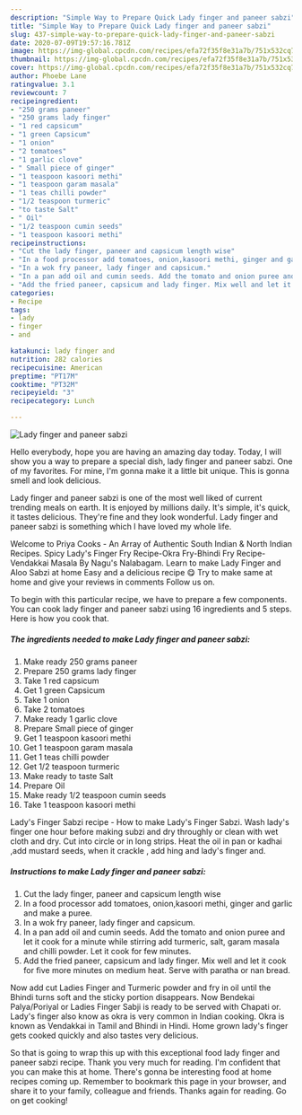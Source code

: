 ```yaml
---
description: "Simple Way to Prepare Quick Lady finger and paneer sabzi"
title: "Simple Way to Prepare Quick Lady finger and paneer sabzi"
slug: 437-simple-way-to-prepare-quick-lady-finger-and-paneer-sabzi
date: 2020-07-09T19:57:16.781Z
image: https://img-global.cpcdn.com/recipes/efa72f35f8e31a7b/751x532cq70/lady-finger-and-paneer-sabzi-recipe-main-photo.jpg
thumbnail: https://img-global.cpcdn.com/recipes/efa72f35f8e31a7b/751x532cq70/lady-finger-and-paneer-sabzi-recipe-main-photo.jpg
cover: https://img-global.cpcdn.com/recipes/efa72f35f8e31a7b/751x532cq70/lady-finger-and-paneer-sabzi-recipe-main-photo.jpg
author: Phoebe Lane
ratingvalue: 3.1
reviewcount: 7
recipeingredient:
- "250 grams paneer"
- "250 grams lady finger"
- "1 red capsicum"
- "1 green Capsicum"
- "1 onion"
- "2 tomatoes"
- "1 garlic clove"
- " Small piece of ginger"
- "1 teaspoon kasoori methi"
- "1 teaspoon garam masala"
- "1 teas chilli powder"
- "1/2 teaspoon turmeric"
- "to taste Salt"
- " Oil"
- "1/2 teaspoon cumin seeds"
- "1 teaspoon kasoori methi"
recipeinstructions:
- "Cut the lady finger, paneer and capsicum length wise"
- "In a food processor add tomatoes, onion,kasoori methi, ginger and garlic and make a puree."
- "In a wok fry paneer, lady finger and capsicum."
- "In a pan add oil and cumin seeds. Add the tomato and onion puree and let it cook for a minute while stirring add turmeric, salt, garam masala and chilli powder. Let it cook for few minutes."
- "Add the fried paneer, capsicum and lady finger. Mix well and let it cook for five more minutes on medium heat. Serve with paratha or nan bread."
categories:
- Recipe
tags:
- lady
- finger
- and

katakunci: lady finger and 
nutrition: 282 calories
recipecuisine: American
preptime: "PT17M"
cooktime: "PT32M"
recipeyield: "3"
recipecategory: Lunch

---
```



![Lady finger and paneer sabzi](https://img-global.cpcdn.com/recipes/efa72f35f8e31a7b/751x532cq70/lady-finger-and-paneer-sabzi-recipe-main-photo.jpg)

Hello everybody, hope you are having an amazing day today. Today, I will show you a way to prepare a special dish, lady finger and paneer sabzi. One of my favorites. For mine, I'm gonna make it a little bit unique. This is gonna smell and look delicious.

Lady finger and paneer sabzi is one of the most well liked of current trending meals on earth. It is enjoyed by millions daily. It's simple, it's quick, it tastes delicious. They're fine and they look wonderful. Lady finger and paneer sabzi is something which I have loved my whole life.

Welcome to Priya Cooks - An Array of Authentic South Indian &amp; North Indian Recipes. Spicy Lady&#39;s Finger Fry Recipe-Okra Fry-Bhindi Fry Recipe-Vendakkai Masala By Nagu&#39;s Nalabagam. Learn to make Lady Finger and Aloo Sabzi at home Easy and a delicious recipe 😋 Try to make same at home and give your reviews in comments Follow us on.


To begin with this particular recipe, we have to prepare a few components. You can cook lady finger and paneer sabzi using 16 ingredients and 5 steps. Here is how you cook that.

<!--inarticleads1-->

##### The ingredients needed to make Lady finger and paneer sabzi:

1. Make ready 250 grams paneer
1. Prepare 250 grams lady finger
1. Take 1 red capsicum
1. Get 1 green Capsicum
1. Take 1 onion
1. Take 2 tomatoes
1. Make ready 1 garlic clove
1. Prepare  Small piece of ginger
1. Get 1 teaspoon kasoori methi
1. Get 1 teaspoon garam masala
1. Get 1 teas chilli powder
1. Get 1/2 teaspoon turmeric
1. Make ready to taste Salt
1. Prepare  Oil
1. Make ready 1/2 teaspoon cumin seeds
1. Take 1 teaspoon kasoori methi


Lady&#39;s Finger Sabzi recipe - How to make Lady&#39;s Finger Sabzi. Wash lady&#39;s finger one hour before making subzi and dry throughly or clean with wet cloth and dry. Cut into circle or in long strips. Heat the oil in pan or kadhai ,add mustard seeds, when it crackle , add hing and lady&#39;s finger and. 

<!--inarticleads2-->

##### Instructions to make Lady finger and paneer sabzi:

1. Cut the lady finger, paneer and capsicum length wise
1. In a food processor add tomatoes, onion,kasoori methi, ginger and garlic and make a puree.
1. In a wok fry paneer, lady finger and capsicum.
1. In a pan add oil and cumin seeds. Add the tomato and onion puree and let it cook for a minute while stirring add turmeric, salt, garam masala and chilli powder. Let it cook for few minutes.
1. Add the fried paneer, capsicum and lady finger. Mix well and let it cook for five more minutes on medium heat. Serve with paratha or nan bread.


Now add cut Ladies Finger and Turmeric powder and fry in oil until the Bhindi turns soft and the sticky portion disappears. Now Bendekai Palya/Poriyal or Ladies Finger Sabji is ready to be served with Chapati or. Lady&#39;s finger also know as okra is very common in Indian cooking. Okra is known as Vendakkai in Tamil and Bhindi in Hindi. Home grown lady&#39;s finger gets cooked quickly and also tastes very delicious. 

So that is going to wrap this up with this exceptional food lady finger and paneer sabzi recipe. Thank you very much for reading. I'm confident that you can make this at home. There's gonna be interesting food at home recipes coming up. Remember to bookmark this page in your browser, and share it to your family, colleague and friends. Thanks again for reading. Go on get cooking!
